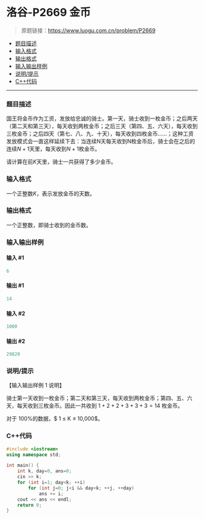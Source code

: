 # 洛谷-P2669 金币

> 原题链接：https://www.luogu.com.cn/problem/P2669

- [题目描述](#题目描述)
- [输入格式](#输入格式)
- [输出格式](#输出格式)
- [输入输出样例](#输入输出样例)
- [说明/提示](#说明/提示)
- [C++代码](#C++代码)

---

### <a name="题目描述">题目描述</a>

国王将金币作为工资，发放给忠诚的骑士。第一天，骑士收到一枚金币；之后两天（第二天和第三天），每天收到两枚金币；之后三天（第四、五、六天），每天收到三枚金币；之后四天（第七、八、九、十天），每天收到四枚金币……；这种工资发放模式会一直这样延续下去：当连续N天每天收到N枚金币后，骑士会在之后的连续$N+1$天里，每天收到$N+1$枚金币。

请计算在前$K$天里，骑士一共获得了多少金币。

### <a name="输入格式">输入格式</a>

一个正整数$K$，表示发放金币的天数。

### <a name="输出格式">输出格式</a>

一个正整数，即骑士收到的金币数。

### <a name="输入输出样例">输入输出样例</a>

#### 输入 #1

```c++
6
```

#### 输出 #1

```c++
14
```

#### 输入 #2

```c++
1000
```

#### 输出 #2

```c++
29820
```

### <a name="说明/提示">说明/提示</a>

【输入输出样例 1 说明】

骑士第一天收到一枚金币；第二天和第三天，每天收到两枚金币；第四、五、六天，每天收到三枚金币。因此一共收到 $1+2+2+3+3+3=14$ 枚金币。

对于 $100\%$的数据，$ 1 ≤ K ≤ 10,000$。

### <a name="C++代码">C++代码</a>

```c++
#include <iostream>
using namespace std;

int main() {
    int k, day=0, ans=0;
    cin >> k;
    for (int i=1; day<k; ++i)
        for (int j=0; j<i && day<k; ++j, ++day)
            ans += i;
    cout << ans << endl;
    return 0;
}
```